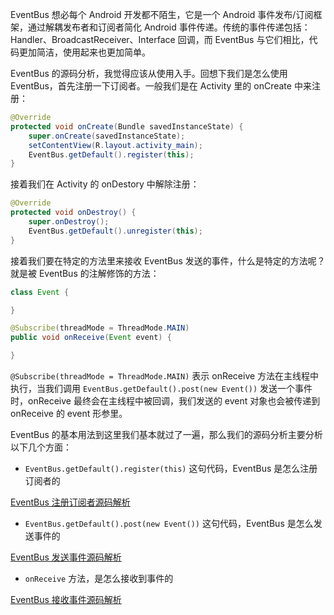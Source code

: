 EventBus 想必每个 Android 开发都不陌生，它是一个 Android 事件发布/订阅框架，通过解耦发布者和订阅者简化 Android 事件传递。传统的事件传递包括：Handler、BroadcastReceiver、Interface 回调，而 EventBus 与它们相比，代码更加简洁，使用起来也更加简单。

EventBus 的源码分析，我觉得应该从使用入手。回想下我们是怎么使用 EventBus，首先注册一下订阅者。一般我们是在 Activity 里的 onCreate 中来注册：

```java
@Override
protected void onCreate(Bundle savedInstanceState) {
    super.onCreate(savedInstanceState);
    setContentView(R.layout.activity_main);
    EventBus.getDefault().register(this);
}
```

接着我们在 Activity 的 onDestory 中解除注册：

```java
@Override
protected void onDestroy() {
    super.onDestroy();
    EventBus.getDefault().unregister(this);
}
```

接着我们要在特定的方法里来接收 EventBus 发送的事件，什么是特定的方法呢？就是被 EventBus 的注解修饰的方法：

```java
class Event {

}

@Subscribe(threadMode = ThreadMode.MAIN)
public void onReceive(Event event) {

}
```

`@Subscribe(threadMode = ThreadMode.MAIN)` 表示 onReceive 方法在主线程中执行，当我们调用 `EventBus.getDefault().post(new Event())` 发送一个事件时，onReceive 最终会在主线程中被回调，我们发送的 event 对象也会被传递到 onReceive 的 event 形参里。

EventBus 的基本用法到这里我们基本就过了一遍，那么我们的源码分析主要分析以下几个方面：

- `EventBus.getDefault().register(this)` 这句代码，EventBus 是怎么注册订阅者的

[EventBus 注册订阅者源码解析]()

- `EventBus.getDefault().post(new Event())` 这句代码，EventBus 是怎么发送事件的

[EventBus 发送事件源码解析]()

- `onReceive` 方法，是怎么接收到事件的

[EventBus 接收事件源码解析]()